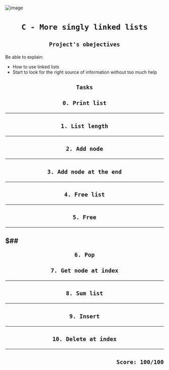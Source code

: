 ![image](https://www.thecrazyprogrammer.com/wp-content/uploads/2015/09/Doubly-Linked-List-in-C-and-C-.gif)
# <p align=center>`C - More singly linked lists`</p>
## <p align=center> `Project's obejectives` </p>
Be able to explain:
- How to use linked lists
- Start to look for the right source of information without too much help

## <p align=center>`Tasks`</p>
## <p align=center>`0. Print list`</p>
-------------------------------------------------
## <p align=center>`1. List length`</p>
-------------------------------------------------
## <p align=center>`2. Add node`</p>
-------------------------------------------------
## <p align=center>`3. Add node at the end`</p>
-------------------------------------------------
## <p align=center>`4. Free list`</p>
-------------------------------------------------
## <p align=center>`5. Free`</p>
-------------------------------------------------
$## <p align=center>`6. Pop`</p>
-------------------------------------------------
## <p align=center>`7. Get node at index`</p>
-------------------------------------------------
## <p align=center>`8. Sum list`</p>
-------------------------------------------------
## <p align=center>`9. Insert`</p>
-------------------------------------------------
## <p align=center>`10. Delete at index`</p>
-------------------------------------------------
## <p align=right>`Score: 100/100`</p>
